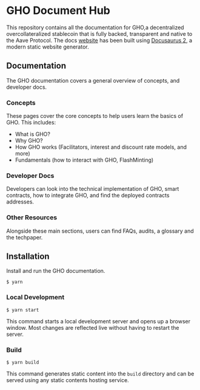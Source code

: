 # GHO Document Hub

This repository contains all the documentation for GHO,a decentralized overcollateralized stablecoin that is fully backed, transparent and native to the Aave Protocol. The docs [website](docs.gho.xyz) has been built using [Docusaurus 2](https://docusaurus.io/), a modern static website generator.

## Documentation

The GHO documentation covers a general overview of concepts, and developer docs.

### Concepts

These pages cover the core concepts to help users learn the basics of GHO. This includes:

- What is GHO?
- Why GHO?
- How GHO works (Facilitators, interest and discount rate models, and more)
- Fundamentals (how to interact with GHO, FlashMinting)

### Developer Docs

Developers can look into the technical implementation of GHO, smart contracts, how to integrate GHO, and find the deployed contracts addresses.

### Other Resources

Alongside these main sections, users can find FAQs, audits, a glossary and the techpaper.

## Installation

Install and run the GHO documentation.

```
$ yarn
```

### Local Development

```
$ yarn start
```

This command starts a local development server and opens up a browser window. Most changes are reflected live without having to restart the server.

### Build

```
$ yarn build
```

This command generates static content into the `build` directory and can be served using any static contents hosting service.
